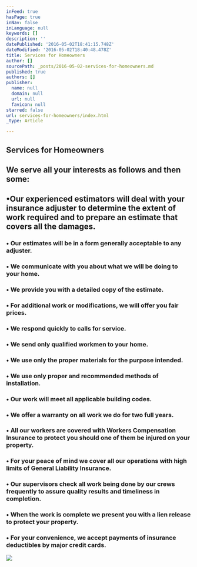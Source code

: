 ```yaml
---
inFeed: true
hasPage: true
inNav: false
inLanguage: null
keywords: []
description: ''
datePublished: '2016-05-02T18:41:15.748Z'
dateModified: '2016-05-02T18:40:48.478Z'
title: Services for Homeowners
author: []
sourcePath: _posts/2016-05-02-services-for-homeowners.md
published: true
authors: []
publisher:
  name: null
  domain: null
  url: null
  favicon: null
starred: false
url: services-for-homeowners/index.html
_type: Article

---
```

## Services for Homeowners

## We serve all your interests as follows and then some:

## •Our experienced estimators will deal with your insurance adjuster to determine the extent of work required and to prepare an estimate that covers all the damages.

### • Our estimates will be in a form generally acceptable to any adjuster.

### • We communicate with you about what we will be doing to your home.

### • We provide you with a detailed copy of the estimate.

### • For additional work or modifications, we will offer you fair prices.

### • We respond quickly to calls for service.

### • We send only qualified workmen to your home.

### • We use only the proper materials for the purpose intended.

### • We use only proper and recommended methods of installation.

### • Our work will meet all applicable building codes.

### • We offer a warranty on all work we do for two full years.

### • All our workers are covered with Workers Compensation Insurance to protect you should one of them be injured on your property.

### • For your peace of mind we cover all our operations with high limits of General Liability Insurance.

### • Our supervisors check all work being done by our crews frequently to assure quality results and timeliness in completion.

### • When the work is complete we present you with a lien release to protect your property.

### • For your convenience, we accept payments of insurance deductibles by major credit cards.
![](https://the-grid-user-content.s3-us-west-2.amazonaws.com/0ff653d2-0744-49b6-bad9-9c2e14115a22.jpg)